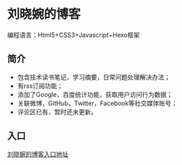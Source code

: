 # 刘晓婉的博客
<p>编程语言：Html5+CSS3+Javascript+Hexo框架</p>

## 简介

- 包含技术读书笔记，学习摘要，日常问题处理解决办法；
- 有rss订阅功能；
- 添加了Google，百度统计功能，获取用户访问行为数据；
- 关联微博，GitHub，Twitter，Facebook等社交媒体账号；
- 评论区已有，暂时还未更新。

## 入口

[刘晓婉的博客入口地址](http://www.liuxiaowan.com)

